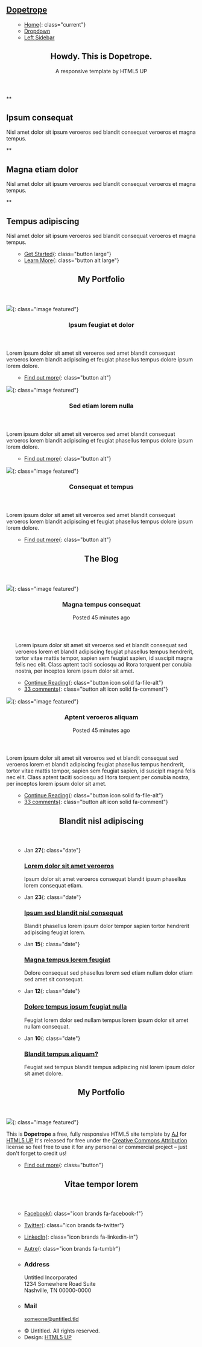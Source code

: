 <div id="page-wrapper" markdown="1">
<section id="header" markdown="1">

[Dopetrope](index.html)
=======================

<nav id="nav" markdown="1">
<ul markdown="1">

-   [Home](index.html){: class="current"}
-   [Dropdown](#)
-   [Left Sidebar](left-sidebar.html)

</ul>
</nav>

<section id="banner" markdown="1">
<header markdown="1">

Howdy. This is Dopetrope.
-------------------------

A responsive template by HTML5 UP

</header>
</section>

<section id="intro" class="container" markdown="1">
<div class="row" markdown="1">
<div class="col-4 col-12-medium" markdown="1">
<section class="first" markdown="1">

**

Ipsum consequat
---------------

Nisl amet dolor sit ipsum veroeros sed blandit consequat veroeros et
magna tempus.

</section>
</div>
<div class="col-4 col-12-medium" markdown="1">
<section class="middle" markdown="1">

**

Magna etiam dolor
-----------------

Nisl amet dolor sit ipsum veroeros sed blandit consequat veroeros et
magna tempus.

</section>
</div>
<div class="col-4 col-12-medium" markdown="1">
<section class="last" markdown="1">

**

Tempus adipiscing
-----------------

Nisl amet dolor sit ipsum veroeros sed blandit consequat veroeros et
magna tempus.

</section>
</div>
</div>
<footer markdown="1">

<ul class="actions" markdown="1">

-   [Get Started](#){: class="button large"}
-   [Learn More](#){: class="button alt large"}

</ul>

</footer>
</section>
</section>

<!-- Main part -->

<section id="main" markdown="1">
<div class="container" markdown="1">
<div class="row" markdown="1">
<div class="col-12" markdown="1">

<!-- portefolio -->
<section markdown="1">
<header class="major" markdown="1">

My Portfolio
------------

</header>
<div class="row" markdown="1">
<div class="col-4 col-6-medium col-12-small" markdown="1">
<section class="box" markdown="1">

[![](assets/images/pic02.jpg)](#){: class="image featured"}

<header markdown="1">

### Ipsum feugiat et dolor

</header>

Lorem ipsum dolor sit amet sit veroeros sed amet blandit consequat
veroeros lorem blandit adipiscing et feugiat phasellus tempus dolore
ipsum lorem dolore.

<footer markdown="1">
<ul class="actions" markdown="1">

-   [Find out more](#){: class="button alt"}

</ul>
</footer>
</section>
</div>

<div class="col-4 col-6-medium col-12-small" markdown="1">
<section class="box" markdown="1">

[![](assets/images/pic03.jpg)](#){: class="image featured"}

<header markdown="1">

### Sed etiam lorem nulla

</header>

Lorem ipsum dolor sit amet sit veroeros sed amet blandit consequat
veroeros lorem blandit adipiscing et feugiat phasellus tempus dolore
ipsum lorem dolore.

<footer markdown="1">
<ul class="actions" markdown="1">

-   [Find out more](#){: class="button alt"}

</ul>
</footer>
</section>
</div>

<div class="col-4 col-6-medium col-12-small" markdown="1">
<section class="box" markdown="1">

[![](assets/images/pic04.jpg)](#){: class="image featured"}

<header markdown="1">

### Consequat et tempus

</header>

Lorem ipsum dolor sit amet sit veroeros sed amet blandit consequat
veroeros lorem blandit adipiscing et feugiat phasellus tempus dolore
ipsum lorem dolore.

<footer markdown="1">
<ul class="actions" markdown="1">

-   [Find out more](#){: class="button alt"}

</ul>
</footer>
</section>

</div>
</div>
</section>
</div>


<div class="col-12" markdown="1">
<section markdown="1">
<header class="major" markdown="1">

The Blog
--------

</header>
<div class="row" markdown="1">
<div class="col-6 col-12-small" markdown="1">
<section class="box" markdown="1">

[![](assets/images/pic08.jpg)](#){: class="image featured"}

<header markdown="1">

### Magna tempus consequat

Posted 45 minutes ago

</header>

</footer markdown="1">
<ul class="actions" markdown="1">

Lorem ipsum dolor sit amet sit veroeros sed et blandit consequat sed
veroeros lorem et blandit adipiscing feugiat phasellus tempus hendrerit,
tortor vitae mattis tempor, sapien sem feugiat sapien, id suscipit magna
felis nec elit. Class aptent taciti sociosqu ad litora torquent per
conubia nostra, per inceptos lorem ipsum dolor sit amet.

-   [Continue Reading](#){: class="button icon solid fa-file-alt"}
-   [33 comments](#){: class="button alt icon solid fa-comment"}

</ul>
</footer>
</section>
</div>

<div class="col-6 col-12-small" markdown="1">
<section class="box" markdown="1">

[![](assets/images/pic09.jpg)](#){: class="image featured"}

<header markdown="1">

### Aptent veroeros aliquam

Posted 45 minutes ago

</header>

Lorem ipsum dolor sit amet sit veroeros sed et blandit consequat sed
veroeros lorem et blandit adipiscing feugiat phasellus tempus hendrerit,
tortor vitae mattis tempor, sapien sem feugiat sapien, id suscipit magna
felis nec elit. Class aptent taciti sociosqu ad litora torquent per
conubia nostra, per inceptos lorem ipsum dolor sit amet.

</footer markdown="1">
<ul class="actions" markdown="1">

-   [Continue Reading](#){: class="button icon solid fa-file-alt"}
-   [33 comments](#){: class="button alt icon solid fa-comment"}

</ul>
</footer>

</div>
</section>
</div>
</div>
</div>
</section>

<!-- footer -->

<section id="footer" markdown="1">
<div class="container" markdown="1">
<div class="row" markdown="1">
<div class="col-8 col-12-medium" markdown="1">
<section markdown="1">
<header markdown="1">

Blandit nisl adipiscing
-----------------------

</header>
<ul class="dates" markdown="1">

-   Jan **27**{: class="date"}

    ### [Lorem dolor sit amet veroeros](#)

    Ipsum dolor sit amet veroeros consequat blandit ipsum phasellus
    lorem consequat etiam.

-   Jan **23**{: class="date"}

    ### [Ipsum sed blandit nisl consequat](#)

    Blandit phasellus lorem ipsum dolor tempor sapien tortor hendrerit
    adipiscing feugiat lorem.

-   Jan **15**{: class="date"}

    ### [Magna tempus lorem feugiat](#)

    Dolore consequat sed phasellus lorem sed etiam nullam dolor etiam
    sed amet sit consequat.

-   Jan **12**{: class="date"}

    ### [Dolore tempus ipsum feugiat nulla](#)

    Feugiat lorem dolor sed nullam tempus lorem ipsum dolor sit amet
    nullam consequat.

-   Jan **10**{: class="date"}

    ### [Blandit tempus aliquam?](#)

    Feugiat sed tempus blandit tempus adipiscing nisl lorem ipsum dolor
    sit amet dolore.

</ul>
</section>
</div>

<div class="col-4 col-12-medium" markdown="1">
<section markdown="1">
<header markdown="1">

My Portfolio
------------

</header>

[![](assets/images/pic10.jpg)](#){: class="image featured"}

This is **Dopetrope** a free, fully responsive HTML5 site template by
[AJ](http://twitter.com/ajlkn) for [HTML5 UP](http://html5up.net/) It's
released for free under the [Creative Commons
Attribution](http://html5up.net/license/) license so feel free to use it
for any personal or commercial project – just don't forget to credit us!

<footer markdown="1">
<ul class="actions" markdown="1">

-   [Find out more](#){: class="button"}

</ul>
</footer>
</section>
</div>

<div class="col-4 col-12-medium" markdown="1">
<section markdown="1">
<header markdown="1">

Vitae tempor lorem
------------------

</header>
<ul class="social" markdown="1">

-   [Facebook](#){: class="icon brands fa-facebook-f"}
-   [Twitter](#){: class="icon brands fa-twitter"}
-   [LinkedIn](#){: class="icon brands fa-linkedin-in"}
-   [Autre](#){: class="icon brands fa-tumblr"}

-   ### Address

    Untitled Incorporated\
     1234 Somewhere Road Suite\
     Nashville, TN 00000-0000

-   ### Mail

    [someone@untitled.tld](#)

</ul>
</section>
</div>

<div class="col-12" markdown="1">
<div id="copyright" markdown="1">
<ul class="links" markdown="1">

-   © Untitled. All rights reserved.
-   Design: [HTML5 UP](http://html5up.net)

</ul>
</div>
</div>

</div>
</div>
</section>
</div>